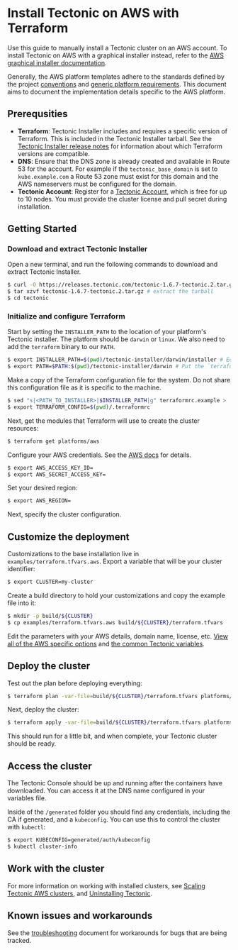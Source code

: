 # Install Tectonic on AWS with Terraform

Use this guide to manually install a Tectonic cluster on an AWS account. To install Tectonic on AWS with a graphical installer instead, refer to the [AWS graphical installer documentation][aws-gui].

Generally, the AWS platform templates adhere to the standards defined by the project [conventions][conventions] and [generic platform requirements][generic]. This document aims to document the implementation details specific to the AWS platform.

## Prerequsities

* **Terraform**: Tectonic Installer includes and requires a specific version of Terraform. This is included in the Tectonic Installer tarball. See the [Tectonic Installer release notes][release-notes] for information about which Terraform versions are compatible.
* **DNS**: Ensure that the DNS zone is already created and available in Route 53 for the account. For example if the `tectonic_base_domain` is set to `kube.example.com` a Route 53 zone must exist for this domain and the AWS nameservers must be configured for the domain.
* **Tectonic Account**: Register for a [Tectonic Account][register], which is free for up to 10 nodes. You must provide the cluster license and pull secret during installation.

## Getting Started

### Download and extract Tectonic Installer

Open a new terminal, and run the following commands to download and extract Tectonic Installer.

```bash
$ curl -O https://releases.tectonic.com/tectonic-1.6.7-tectonic.2.tar.gz # download
$ tar xzvf tectonic-1.6.7-tectonic.2.tar.gz # extract the tarball
$ cd tectonic
```

### Initialize and configure Terraform

Start by setting the `INSTALLER_PATH` to the location of your platform's Tectonic installer. The platform should be `darwin` or `linux`. We also need to add the `terraform` binary to our `PATH`.

```bash
$ export INSTALLER_PATH=$(pwd)/tectonic-installer/darwin/installer # Edit the platform name.
$ export PATH=$PATH:$(pwd)/tectonic-installer/darwin # Put the `terraform` binary in the PATH
```

Make a copy of the Terraform configuration file for the system. Do not share this configuration file as it is specific to the machine.

```bash
$ sed "s|<PATH_TO_INSTALLER>|$INSTALLER_PATH|g" terraformrc.example > .terraformrc
$ export TERRAFORM_CONFIG=$(pwd)/.terraformrc
```

Next, get the modules that Terraform will use to create the cluster resources:

```bash
$ terraform get platforms/aws
```

Configure your AWS credentials. See the [AWS docs][env] for details.

```bash
$ export AWS_ACCESS_KEY_ID=
$ export AWS_SECRET_ACCESS_KEY=
```

Set your desired region:

```bash
$ export AWS_REGION=
```

Next, specify the cluster configuration.

## Customize the deployment

Customizations to the base installation live in `examples/terraform.tfvars.aws`. Export a variable that will be your cluster identifier:

```bash
$ export CLUSTER=my-cluster
```

Create a build directory to hold your customizations and copy the example file into it:

```bash
$ mkdir -p build/${CLUSTER}
$ cp examples/terraform.tfvars.aws build/${CLUSTER}/terraform.tfvars
```

Edit the parameters with your AWS details, domain name, license, etc. [View all of the AWS specific options][aws-vars] and [the common Tectonic variables][vars].

## Deploy the cluster

Test out the plan before deploying everything:

```bash
$ terraform plan -var-file=build/${CLUSTER}/terraform.tfvars platforms/aws
```

Next, deploy the cluster:

```bash
$ terraform apply -var-file=build/${CLUSTER}/terraform.tfvars platforms/aws
```

This should run for a little bit, and when complete, your Tectonic cluster should be ready.

## Access the cluster

The Tectonic Console should be up and running after the containers have downloaded. You can access it at the DNS name configured in your variables file.

Inside of the `/generated` folder you should find any credentials, including the CA if generated, and a `kubeconfig`. You can use this to control the cluster with `kubectl`:

```bash
$ export KUBECONFIG=generated/auth/kubeconfig
$ kubectl cluster-info
```

## Work with the cluster

For more information on working with installed clusters, see [Scaling Tectonic AWS clusters][scale-aws], and [Uninstalling Tectonic][uninstall].

## Known issues and workarounds

See the [troubleshooting][troubleshooting] document for workarounds for bugs that are being tracked.


[conventions]: ../../conventions.md
[generic]: ../../generic-platform.md
[env]: http://docs.aws.amazon.com/cli/latest/userguide/cli-chap-getting-started.html#cli-environment
[register]: https://account.coreos.com/signup/summary/tectonic-2016-12
[account]: https://account.coreos.com
[vars]: ../../variables/config.md
[troubleshooting]: ../../troubleshooting/faq.md
[aws-vars]: ../../variables/aws.md
[aws-gui]: https://coreos.com/tectonic/docs/latest/install/aws/index.html
[terraform]: https://www.terraform.io/downloads.html
[uninstall]: uninstall.md
[scale-aws]: ../../admin/aws-scale.md
[release-notes]: https://coreos.com/tectonic/releases/

